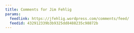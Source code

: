 ```yaml
---
title: Comments for Jim Fehlig
params:
  feedlink: https://jfehlig.wordpress.com/comments/feed/
  feedid: 432912339b3b9325dd8488235c98872b
---
```

